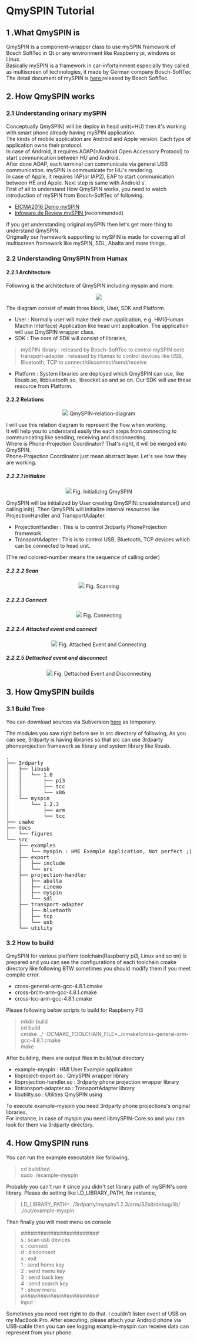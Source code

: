 
# QmySPIN Tutorial
## 1 .What QmySPIN is

QmySPIN is a component-wrapper class to use mySPIN framework of Bosch SoftTec in Qt or any environment like Raspberry pi, windows or Linux.<br>
Basically mySPIN is a framework in car-infortainment especially they called as multiscreen of technologies, it made by German company Bosch-SoftTec <br>
The detail document of mySPIN is <a href="http://www.bosch-softtec.com/myspin.html"> here </a> released by Bosch SoftTec.

## 2. How QmySPIN works

### 2.1 Understanding orinary mySPIN
Conceptually QmySPIN) will be deploy in head unit(=HU) then it's working with smart phone already having mySPIN application. <br>
The kinds of mobile application are Android and Apple version. Each type of application owns their protocol.<br>
In case of Android, it requires AOAP(=Android Open Accessory Protocol) to start communication between HU and Android. <br>
After done AOAP, each terminal can communicate via general USB communication. mySPIN is communicate for HU's rendering. <br>
In case of Apple, it requires IAP(or IAP2), EAP to start communication between HE and Apple. Next step is same with Android
s'.<br>
First of all to understand How QmySPIN works, you need to watch introduction of mySPIN from Bosch-SoftTec of following. <br>

* <a href="https://www.youtube.com/watch?v=W-oRnY5G5WQ"> EICMA2016 Demo mySPIN </a>
* <a href="https://www.youtube.com/watch?v=Xm8vdCJfDZs"> infoware.de Review mySPIN </a> (recommended)

If you get understanding original mySPIN then let's get more thing to understand QmySPIN. <br>
Originally our framework supporting to mySPIN is made for covering all of multiscreen framework like mySPIN, SDL, Abalta and more things.<br>


### 2.2 Understanding QmySPIN from Humax

#### 2.2.1 Architecture


Following is the architecture of QmySPIN including myspin and more.

<center>
<img src="https://github.com/tehokang/public-figures/blob/master/qmyspin/qmyspin-architecture.png?raw=true"/>
</center>

The diagram consist of main three block, User, SDK and Platform. 
* User : Normally user will make their own application, e.g. HMI(Human Machin Interface) Application like head unit application. The application will use QmySPIN wrapper class.
* SDK : The core of SDK will consist of libraries, 
> mySPIN library : released by Bosch-SoftTec to control mySPIN core <br>
> transport-adapter : released by Humax to control devices like USB, Bluetooth, TCP to connect/disconnect/send/receive 
* Platform : System libraries are deployed which QmySPIN can use, like libusb.so, libbluetooth.so, libsocket.so and so on. Our SDK will use these resource from Platform.<br>


#### 2.2.2 Relations

<center><img src="https://github.com/tehokang/public-figures/blob/master/qmyspin/QmySPIN-relation-flow.png?raw=true"/> QmySPIN-relation-diagram </center>

I will use this relation diagram to represent the flow when working. <br>
It will help you to understand easily the each steps from connecting to communicating like sending, receiving and disconnecting. <br>
Where is Phone-Projection Coordinator? That's right, it will be merged into QmySPIN. <br>
Phone-Projection Coordinator just mean abstract layer. Let's see how they are working. <br>

##### 2.2.2.1 Initialize

<center><img src="https://github.com/tehokang/public-figures/blob/master/qmyspin/QmySPIN-relation-flow-initialize.png?raw=true"/> Fig. Initializing QmySPIN </center>

QmySPIN will be initialized by User creating QmySPIN::createInstance() and calling init(). Then QmySPIN will initialize internal resources like ProjectionHandler and TransportAdapter.
* ProjectionHandler : This is to control 3rdparty PhoneProjection framework
* TransportAdapter : This is to control USB, Bluetooth, TCP devices which can be connected to head unit.

(The red colored-number means the sequence of calling order)

##### 2.2.2.2 Scan

<center><img src="https://github.com/tehokang/public-figures/blob/master/qmyspin/QmySPIN-relation-flow-scan.png?raw=true"/> Fig. Scanning </center>

##### 2.2.2.3 Connect

<center><img src="https://github.com/tehokang/public-figures/blob/master/qmyspin/QmySPIN-relation-flow-connect.png?raw=true"/> Fig. Connecting </center>

##### 2.2.2.4 Attached event and connect

<center><img src="https://github.com/tehokang/public-figures/blob/master/qmyspin/QmySPIN-relation-flow-attached-event.png?raw=true"/> Fig. Attached Event and Connecting </center>

##### 2.2.2.5 Dettached event and disconnect

<center><img src="https://github.com/tehokang/public-figures/blob/master/qmyspin/QmySPIN-relation-flow-dettached-event.png?raw=true"/> Fig. Dettached Event and Disconnecting </center>

## 3. How QmySPIN builds

### 3.1 Build Tree

You can download sources via Subversion [here](http://svn.humaxdigital.com/browser/home/thkang2/myspin/) as temporary.

The modules you saw right before are in src directory of following, 
As you can see, 3rdparty is having libraries so that src can use 3rdparty phoneprojection framework as library and system library like libusb.

<pre>
.
├── 3rdparty
│   ├── libusb
│   │   └── 1.0
│   │       ├── pi3
│   │       ├── tcc
│   │       └── x86
│   └── myspin
│       └── 1.2.3
│           ├── arm
│           └── tcc
├── cmake
├── docs
│   └── figures
└── src
    ├── examples
    │   └── myspin : HMI Example Application, Not perfect ;)
    ├── export
    │   ├── include
    │   └── src
    ├── projection-handler
    │   ├── abalta
    │   ├── cinemo
    │   ├── myspin
    │   └── sdl
    ├── transport-adapter
    │   ├── bluetooth
    │   ├── tcp
    │   └── usb
    └── utility
</pre>

### 3.2 How to build

QmySPIN for various platform toolchain(Raspberry pi3, Linux and so on) is prepared and you can see the configurations of each toolchain cmake directory like following BTW sometimes you should modify them if you meet compile error.
* cross-general-arm-gcc-4.8.1.cmake
* cross-brcm-arm-gcc-4.8.1.cmake
* cross-tcc-arm-gcc-4.8.1.cmake

Please following below scripts to build for Raspberry Pi3
> mkdir build <br>
> cd build <br>
> cmake ../ -DCMAKE_TOOLCHAIN_FILE=../cmake/cross-general-arm-gcc-4.8.1.cmake <br>
> make <br>

After building, there are output files in build/out directory
* example-myspin : HMI User Example applicaiton 
* libproject-export.so : QmySPIN wrapper library
* libprojection-handler.so : 3rdparty phone projection wrapper library
* libtransport-adapter.so : TransportAdapter library
* libutility.so : Utilities QmySPIN using

To execute example-myspin you need 3rdparty phone projections's original libraries, <br>
For instance, in case of myspin you need libmySPIN-Core.so and you can look for them via 3rdparty directory.




## 4. How QmySPIN runs

You can run the example executable like following, <br>
> cd build/out <br>
> sudo ./example-myspin <br>

Probably you can't run it since you didn't set library path of mySPIN's core library.
Please do setting like LD_LIBRARY_PATH, for instance,
> LD_LIBRARY_PATH=../3rdparty/myspin/1.2.3/arm/32bit/debug/lib/ ./out/example-myspin

Then finally you will meet menu on console
>######################## <br>
> s : scan usb devices <br>
> c : connect <br>
> d : disconnect <br>
> x : exit <br>
> 1 : send home key <br>
> 2 : send menu key <br>
> 3 : send back key <br>
> 4 : send search key <br>
> ? : show menu <br>
>######################## <br>
>input : <br>

Sometimes you need root right to do that. I couldn't listen event of USB on my MacBook Pro.
After executing, please attach your Android phone via USB-cable then you can see logging example-myspin can receive data can represent from your phone.
